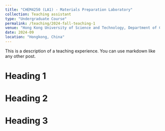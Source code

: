 ```yaml
---
title: "CHEM4250 (LA1) - Materials Preparation Laboratory"
collection: Teaching assistant
type: "Undergraduate Course"
permalink: /teaching/2024-fall-teaching-1
venue: "Hong Kong University of Science and Technology, Department of Chemistry"
date: 2024-09
location: "Hongkong, China"
---
```


This is a description of a teaching experience. You can use markdown like any other post.

Heading 1
======

Heading 2
======

Heading 3
======
